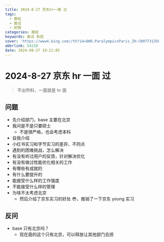 ```yaml
---
title: 2024-8-27 京东hr一面 过
tags:
  - 面经
  - 面试
  - 前端
categories: 面经
keywords: 面试 秋招
cover: 'https://www4.bing.com//th?id=OHR.ParalympicsParis_ZH-CN9773135851_1920x1080.jpg&rf=LaDigue_1920x1080.jpg&pid=hp'
abbrlink: 54210
date: 2024-08-27 19:21:05
---
```


# 2024-8-27 京东 hr 一面 过

> 不出所料，一面就是 hr 面

## 问题

- 先介绍部门，base 主要在北京
- 我问是不是只要硕士
  - 不是很严格，也会考虑本科
- 自我介绍
- 小红书实习和字节实习的差异、不同点
- 遇到的困难挑战，怎么解决
- 有没有听过用户的反馈，针对解决优化
- 有没有做过性能优化相关的工作
- 有哪些有成就的
- 有什么要提升的
- 能接受什么样的工作强度
- 不能接受什么样的管理
- 为啥不太考虑北京
  - 然后介绍了京东实习的好处 😳，推销了一下京东 young 实习

## 反问

- base 只有北京吗？
  - 现在面的这个只有北京，可以释放让其他部门去捞
